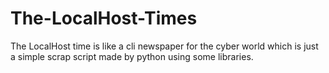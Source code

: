 # The-LocalHost-Times
The LocalHost time is like a cli newspaper for the cyber world which is just a simple scrap script made by python using some libraries.
